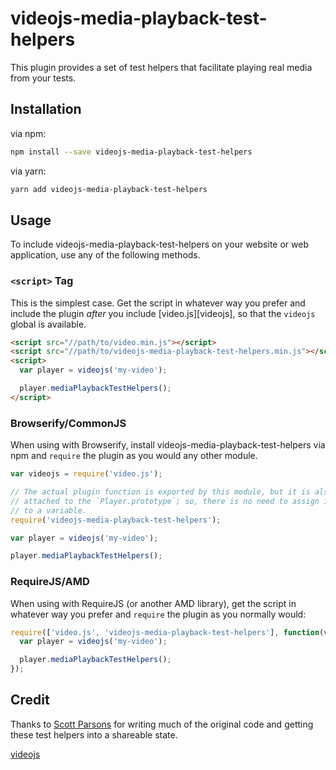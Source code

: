 # videojs-media-playback-test-helpers

This plugin provides a set of test helpers that facilitate playing real media from your tests.

## Installation

via npm:
```sh
npm install --save videojs-media-playback-test-helpers
```

via yarn:
```sh
yarn add videojs-media-playback-test-helpers
```

## Usage

To include videojs-media-playback-test-helpers on your website or web application, use any of the following methods.

### `<script>` Tag

This is the simplest case. Get the script in whatever way you prefer and include the plugin _after_ you include [video.js][videojs], so that the `videojs` global is available.

```html
<script src="//path/to/video.min.js"></script>
<script src="//path/to/videojs-media-playback-test-helpers.min.js"></script>
<script>
  var player = videojs('my-video');

  player.mediaPlaybackTestHelpers();
</script>
```

### Browserify/CommonJS

When using with Browserify, install videojs-media-playback-test-helpers via npm and `require` the plugin as you would any other module.

```js
var videojs = require('video.js');

// The actual plugin function is exported by this module, but it is also
// attached to the `Player.prototype`; so, there is no need to assign it
// to a variable.
require('videojs-media-playback-test-helpers');

var player = videojs('my-video');

player.mediaPlaybackTestHelpers();
```

### RequireJS/AMD

When using with RequireJS (or another AMD library), get the script in whatever way you prefer and `require` the plugin as you normally would:

```js
require(['video.js', 'videojs-media-playback-test-helpers'], function(videojs) {
  var player = videojs('my-video');

  player.mediaPlaybackTestHelpers();
});
```

## Credit

Thanks to [Scott Parsons](https://www.linkedin.com/in/scottaparsons/) for writing much of the original code and getting these test helpers into a shareable state.


[videojs](http://videojs.com/)
